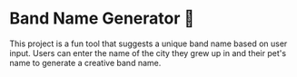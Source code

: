 # Band Name Generator 🎵

This project is a fun tool that suggests a unique band name based on user input. Users can enter the name of the city they grew up in and their pet's name to generate a creative band name.
